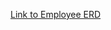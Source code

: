 [Link to Employee ERD](https://www.draw.io/?lightbox=1&highlight=0000ff&edit=_blank&layers=1&nav=1#R7Vxtc%2BMmEP41%2FtgbIyTH%2Fhg7zl2nSZtJMtO7Tx1iEYspEirGFzu%2FviCBJZm4Vh3rJROSTEYsaIHl4RG7K3sAZ%2FHmK0dpdMtCTAfeMNwM4NXA88YXnvyvBNtc4E%2FGuWDJSZiLQCF4IK9YC4dauiYhXlUaCsaoIGlVuGBJgheiIkOcs5dqs2dGq72maIktwcMCUVv6JwlFpKcVDAv5N0yWkekZDHVNjExjLVhFKGQvJRGcD%2BCMMybyq3gzw1TZztglv%2B%2F6QO1uYBwnos4NaxRg%2FNePS%2FEaiX%2Fm%2FPfXxWP6i59r%2BYnoWk8YxyllW4z1oMXWWGL1QmKKElmaPrNEPOiaoSwvIkLDG7RlazWSlUCLv01pGjFOXmV7RGUVkAJZzYVeaG%2BktBFKZ4wynvUD8VD9Vu58UBp1Xxyv5L13ZtpgT3SLNpWGN2glzCgZpShdkads3OrGGPElSaZMCBbrRmaW19VBPWc%2Fsh5RskykbCH7wtzYIp8N8GVZGxRzgTcHVwrs1l%2FuG8xiLPhWNtE3QAN%2BvWc8aaas%2FFIgEIx0m6iMvgstRBr1y53uAhjyQmPjf%2BAksHDya2gjJEKpupQzFQTRe7kfUbJUtVPBUm1gip%2FNgnA9cnX9ZBYBlIyct50qYxK5JS%2B1OCZhmGktIydhGTRXKVqQZHmT9wL9QnSve1MiJlU%2B02w3RlIZTtRomEACPe1AnTKSiMyOwVT%2BScvOhl%2BCQSBnOpNlUJTln2rOxYwlK8ERyZYZS%2BS9YIW%2BachZ%2Biixhs1syxso2AORVxdEhze0jSyDpJpAgk3haGTh6O63d%2BPoqbyB38BEXThVsXM26BxDh5qmBn5tHOjHne6zeMgcxUfwNj5KgIBt4uHCwkOC4jeePedgluFxKGTKPjittEAjQU0aMXRzdtiMLdh0TSI5cj4Dg1ycxCCNQWHiGOQDMsjY65hBzBHbUUgHFDLpF4UAYGEhxMogsZxGU36O45JzcQkYjrsmE88C0HXnbs3noRNwIJzSFZ9A26tZsDhdC8wdm%2FSeTaDfMZtA27txbNIem8CeOTgAnv%2Bk6jikWQ4xfHE0YN9UXA3YiR3HIK2dR%2BBJDNIcGOzsjTmP2KBwWb5BO1m%2BkV%2FN8gWTmpwBxk3hxM7OuCxfL7N84EAapy9pPmB7QC7P1%2B4zaHTSM6g5RNhOjYvT9%2BEke4RKOk%2F1ATvB0zWRfKKT7LhfvrBvR%2Bodi3wAFuk83efbEXrHIm2xiN%2Bz%2BLzXQHDEMUizDFI7yddYFMWzoyiOQtqiEO9AwLWrkJpnh0qKVwZsWLig2qCdoJpXjamNaubyJl5TOLEDIS6k1suQmncgYNKXkJpnB1BcSK3dZ9BpieHmEOFefe3nUfYIlXQeUjOIdCfZLlikZy%2B%2FwgbcGscgzTJI3XBaY%2B4PtN0fxyCtvaB22mf4mgNDjQzNvlUiERunFifhpfqgvizO7%2BVSP7JblGxVxYaI73o51PUPdf1l4kFdvtqUKq%2B2pcId5kTOTTmZuSyR8%2FxeLuS6AlMsVGWlna5wiY23IVc%2FYkuWIDovpLlHboZvyErJlBOsteTGULoOkoAWrdiaL%2FB%2FmNp8UkEY2nnHWXX3TQVVkGghxxQJ8rM65Lego%2Fu4U%2Ful8MMBrDrivreHvnyq%2Bq4CgJYib08R3FeUm8JSlCF5N%2FF3JA5qnJWOw6Qu%2FGOUhH8kFrDKFadi%2BYwoNO%2B3H0VhjZcQGkXheO8Nq31XrC4IwZ4if1%2FRySCUxeIbQPLmxdeowPm%2F)